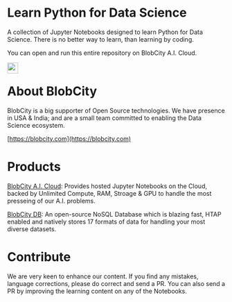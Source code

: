 # Learn Python for Data Science
A collection of Jupyter Notebooks designed to learn Python for Data Science. There is no better way to learn, than learning by coding.

You can open and run this entire repository on BlobCity A.I. Cloud.

[<img src="http://cloud.blobcity.net/assets/images/badge.png" height="25" style="margin-bottom:-15px" />](https://cloud.blobcity.com/#/ps/shared-cloudbook/66c4fcaa-b0e4-4e0a-b275-49cdf007667a)

# About BlobCity
BlobCity is a big supporter of Open Source technologies. We have presence in USA & India; and are a small team committed to enabling the Data Science ecosystem. 

[https://blobcity.com](https://blobcity.com)

# Products

[BlobCity A.I. Cloud](https://cloud.blobcity.com): Provides hosted Jupyter Notebooks on the Cloud, backed by Unlimited Compute, RAM, Stroage & GPU to handle the most presseing of our A.I. problems.

[BlobCity DB](https://docs.blobcity.com): An open-source NoSQL Database which is blazing fast, HTAP enabled and natively stores 17 formats of data for handling your most diverse datasets. 

# Contribute
We are very keen to enhance our content. If you find any mistakes, language corrections, please do correct and send a PR. You can also send a PR by improving the learning content on any of the Notebooks.
